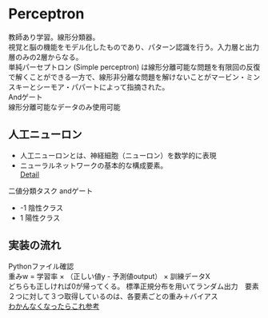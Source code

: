 # Perceptron
教師あり学習。線形分類器。  
視覚と脳の機能をモデル化したものであり、パターン認識を行う。入力層と出力層のみの2層からなる。  
単純パーセプトロン (Simple perceptron) は線形分離可能な問題を有限回の反復で解くことができる一方で、線形非分離な問題を解けないことがマービン・ミンスキーとシーモア・パパートによって指摘された。  
Andゲート  
線形分離可能なデータのみ使用可能  

## 人工ニューロン
 - 人工ニューロンとは、神経細胞（ニューロン）を数学的に表現
 - ニューラルネットワークの基本的な構成要素。  
[Detail](https://cognicull.com/ja/o0hdrkf2)  

二値分類タスク
andゲート
 - -1 陰性クラス
 - 1  陽性クラス

## 実装の流れ
Pythonファイル確認  
重みw = 学習率 × （正しい値y - 予測値output） × 訓練データX  
どちらも正しければ0が帰ってくる。
標準正規分布を用いてランダム出力　要素２つに対して３つ取得しているのは、各要素ごとの重み＋バイアス  
[わかんなくなったらこれ参考](https://blog.apar.jp/deep-learning/11979/)
